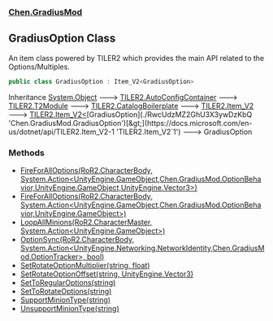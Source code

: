 
### [Chen.GradiusMod](./neHTXX+yFsk1RpXqjkv9zg 'Chen.GradiusMod')

## GradiusOption Class
An item class powered by TILER2 which provides the main API related to the Options/Multiples.  
```csharp
public class GradiusOption : Item_V2<GradiusOption>
```
Inheritance [System.Object](https://docs.microsoft.com/en-us/dotnet/api/System.Object 'System.Object') &#129106; [TILER2.AutoConfigContainer](https://docs.microsoft.com/en-us/dotnet/api/TILER2.AutoConfigContainer 'TILER2.AutoConfigContainer') &#129106; [TILER2.T2Module](https://docs.microsoft.com/en-us/dotnet/api/TILER2.T2Module 'TILER2.T2Module') &#129106; [TILER2.CatalogBoilerplate](https://docs.microsoft.com/en-us/dotnet/api/TILER2.CatalogBoilerplate 'TILER2.CatalogBoilerplate') &#129106; [TILER2.Item_V2](https://docs.microsoft.com/en-us/dotnet/api/TILER2.Item_V2 'TILER2.Item_V2') &#129106; [TILER2.Item_V2&lt;](https://docs.microsoft.com/en-us/dotnet/api/TILER2.Item_V2-1 'TILER2.Item_V2`1')[GradiusOption](./RwcUdzMZ2GhU3X3ywDzKbQ 'Chen.GradiusMod.GradiusOption')[&gt;](https://docs.microsoft.com/en-us/dotnet/api/TILER2.Item_V2-1 'TILER2.Item_V2`1') &#129106; GradiusOption  

### Methods
- [FireForAllOptions(RoR2.CharacterBody, System.Action&lt;UnityEngine.GameObject,Chen.GradiusMod.OptionBehavior,UnityEngine.GameObject,UnityEngine.Vector3&gt;)](./3hD0ecU1NXYoa8Tq19orBg 'Chen.GradiusMod.GradiusOption.FireForAllOptions(RoR2.CharacterBody, System.Action&lt;UnityEngine.GameObject,Chen.GradiusMod.OptionBehavior,UnityEngine.GameObject,UnityEngine.Vector3&gt;)')
- [FireForAllOptions(RoR2.CharacterBody, System.Action&lt;UnityEngine.GameObject,Chen.GradiusMod.OptionBehavior,UnityEngine.GameObject&gt;)](./6h-iHSwjPATbGmTq6I-Bzg 'Chen.GradiusMod.GradiusOption.FireForAllOptions(RoR2.CharacterBody, System.Action&lt;UnityEngine.GameObject,Chen.GradiusMod.OptionBehavior,UnityEngine.GameObject&gt;)')
- [LoopAllMinions(RoR2.CharacterMaster, System.Action&lt;UnityEngine.GameObject&gt;)](./7BUHcaLRl+d0dXs33q84fA 'Chen.GradiusMod.GradiusOption.LoopAllMinions(RoR2.CharacterMaster, System.Action&lt;UnityEngine.GameObject&gt;)')
- [OptionSync(RoR2.CharacterBody, System.Action&lt;UnityEngine.Networking.NetworkIdentity,Chen.GradiusMod.OptionTracker&gt;, bool)](./TdSJOrKgzb4neJUjd5kn8A 'Chen.GradiusMod.GradiusOption.OptionSync(RoR2.CharacterBody, System.Action&lt;UnityEngine.Networking.NetworkIdentity,Chen.GradiusMod.OptionTracker&gt;, bool)')
- [SetRotateOptionMultiplier(string, float)](./su-3xPSGkTIDvojQH1rT+w 'Chen.GradiusMod.GradiusOption.SetRotateOptionMultiplier(string, float)')
- [SetRotateOptionOffset(string, UnityEngine.Vector3)](./dAuMOIp1QxrByQWD-DSvIA 'Chen.GradiusMod.GradiusOption.SetRotateOptionOffset(string, UnityEngine.Vector3)')
- [SetToRegularOptions(string)](./ZgxmpVa+OD6gb02Mj+1sTA 'Chen.GradiusMod.GradiusOption.SetToRegularOptions(string)')
- [SetToRotateOptions(string)](./lETErAAzFoMksqmxtSb97g 'Chen.GradiusMod.GradiusOption.SetToRotateOptions(string)')
- [SupportMinionType(string)](./r4YUYUpJwAtt2oYfGqn+sg 'Chen.GradiusMod.GradiusOption.SupportMinionType(string)')
- [UnsupportMinionType(string)](./wfLhelJqpuqApVWfRduIGw 'Chen.GradiusMod.GradiusOption.UnsupportMinionType(string)')
